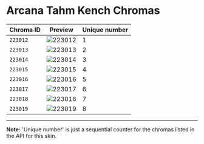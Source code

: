 # Arcana Tahm Kench Chromas

| Chroma ID | Preview | Unique number |
|---|---|---|
| `223012` | ![223012](https://raw.communitydragon.org/latest/plugins/rcp-be-lol-game-data/global/default/v1/champion-chroma-images/223/223012.png) | 1 |
| `223013` | ![223013](https://raw.communitydragon.org/latest/plugins/rcp-be-lol-game-data/global/default/v1/champion-chroma-images/223/223013.png) | 2 |
| `223014` | ![223014](https://raw.communitydragon.org/latest/plugins/rcp-be-lol-game-data/global/default/v1/champion-chroma-images/223/223014.png) | 3 |
| `223015` | ![223015](https://raw.communitydragon.org/latest/plugins/rcp-be-lol-game-data/global/default/v1/champion-chroma-images/223/223015.png) | 4 |
| `223016` | ![223016](https://raw.communitydragon.org/latest/plugins/rcp-be-lol-game-data/global/default/v1/champion-chroma-images/223/223016.png) | 5 |
| `223017` | ![223017](https://raw.communitydragon.org/latest/plugins/rcp-be-lol-game-data/global/default/v1/champion-chroma-images/223/223017.png) | 6 |
| `223018` | ![223018](https://raw.communitydragon.org/latest/plugins/rcp-be-lol-game-data/global/default/v1/champion-chroma-images/223/223018.png) | 7 |
| `223019` | ![223019](https://raw.communitydragon.org/latest/plugins/rcp-be-lol-game-data/global/default/v1/champion-chroma-images/223/223019.png) | 8 |

---

**Note:** 'Unique number' is just a sequential counter for the chromas listed in the API for this skin.